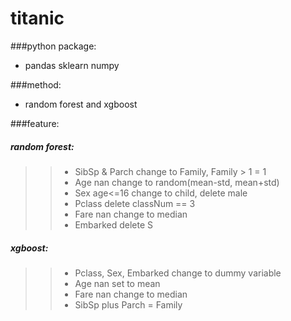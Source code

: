 titanic
============================================

###python package:<br>
* pandas sklearn numpy<br>


###method:<br>
* random forest and xgboost<br>

###feature:<br>
#####  random forest:<br>
>>* SibSp & Parch change to Family, Family > 1 = 1<br>
>>* Age nan change to random(mean-std, mean+std)<br>
>>* Sex age<=16 change to child, delete male<br>
>>* Pclass delete classNum == 3<br>
>>* Fare nan change to median<br>
>>* Embarked delete S<br>

#####  xgboost:<br>
>>* Pclass, Sex, Embarked change to dummy variable<br>
>>* Age nan set to mean<br>
>>* Fare nan change to median<br>
>>* SibSp plus Parch = Family<br>
